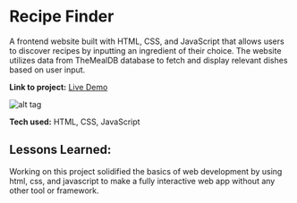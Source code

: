 # Recipe Finder
A frontend website built with HTML, CSS, and JavaScript that allows users to discover recipes by inputting an ingredient of their choice. The website utilizes data from TheMealDB database to fetch and display relevant dishes based on user input.

**Link to project:** [Live Demo](https://recipe-finder-fawn.vercel.app/)

![alt tag](http://placecorgi.com/1200/650)

**Tech used:** HTML, CSS, JavaScript

## Lessons Learned:

Working on this project solidified the basics of web development by using html, css, and javascript to make a fully interactive web app without any other tool or framework.


